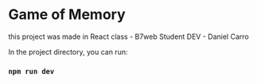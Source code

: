 # Game of Memory

this project was made in React class - B7web
Student DEV - Daniel Carro


In the project directory, you can run:

### `npm run dev`

